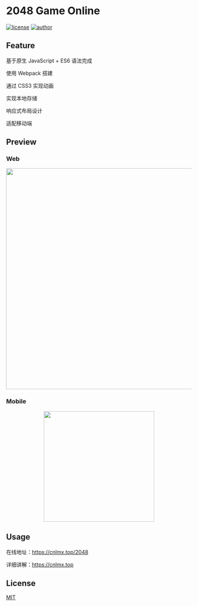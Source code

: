 # 2048 Game Online

[![license](https://img.shields.io/badge/license-MIT-blue)](./LICENSE) [![author](https://img.shields.io/badge/author-CNLMX-orange)](https://github.com/cnlmx)

## Feature

基于原生  JavaScript + ES6 语法完成

使用 Webpack 搭建

通过 CSS3 实现动画

实现本地存储

响应式布局设计

适配移动端

## Preview

### Web

<div align=center><img src="https://gitee.com/cnlmx/blogImg/raw/master/img/204801.jpg" width="600">
</div>

### Mobile

<div align=center>
  <img src="https://gitee.com/cnlmx/blogImg/raw/master/img/204802.png" width="300">
</div>

## Usage

在线地址：https://cnlmx.top/2048

详细讲解：https://cnlmx.top

## License

[MIT](./LICENSE)